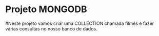 # Projeto MONGODB

#Neste projeto vamos criar uma COLLECTION chamada filmes e fazer várias consultas no nosso banco de dados.
